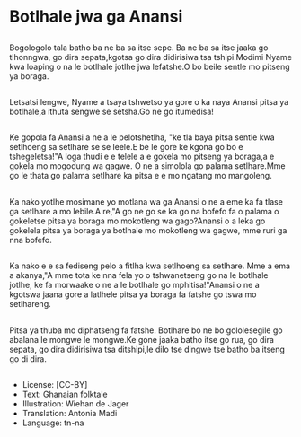 # Botlhale jwa ga Anansi

##
Bogologolo tala batho ba ne ba sa itse sepe. Ba ne ba sa itse jaaka go tlhonngwa, go dira sepata,kgotsa go dira didirisiwa tsa tshipi.Modimi Nyame kwa loaping o na le botlhale jotlhe jwa lefatshe.O bo beile sentle mo pitseng ya boraga.

##
Letsatsi lengwe, Nyame a tsaya tshwetso ya gore o ka naya Anansi pitsa ya botlhale,a ithuta sengwe se setsha.Go ne go itumedisa!

##
Ke gopola fa Anansi a ne a le pelotshetlha, "ke tla baya pitsa sentle kwa setlhoeng sa setlhare se se leele.E be le gore ke kgona go bo e tshegeletsa!"A loga thudi e e telele a e gokela mo pitseng ya boraga,a e gokela mo mogodung wa gagwe. O ne a simolola go palama setlhare.Mme go le thata go palama setlhare ka pitsa e e mo ngatang mo mangoleng.

##
Ka nako yotlhe mosimane yo motlana wa ga Anansi o ne a eme ka fa tlase ga setlhare a mo lebile.A re,"A go ne go se ka go na bofefo fa o palama o gokeletse pitsa ya boraga mo mokotleng wa gago?Anansi o a leka go gokelela pitsa ya boraga ya botlhale mo mokotleng wa gagwe, mme ruri ga nna bofefo.

##
Ka nako e e sa fediseng pelo a fitlha kwa setlhoeng sa setlhare. Mme a ema a akanya,"A mme tota ke nna fela yo o tshwanetseng go na le botlhale jotlhe, ke fa morwaake o ne a le botlhale go mphitisa!"Anansi o ne a kgotswa jaana gore a latlhele pitsa ya boraga fa fatshe go tswa mo setlhareng.

##
Pitsa ya thuba mo diphatseng fa fatshe. Botlhare bo ne bo gololesegile go abalana le mongwe le mongwe.Ke gone jaaka batho itse go rua, go dira sepata, go dira didirisiwa tsa ditshipi,le dilo tse dingwe tse batho ba itseng go di dira.

##
* License: [CC-BY]
* Text: Ghanaian folktale
* Illustration: Wiehan de Jager
* Translation: Antonia Madi
* Language: tn-na
